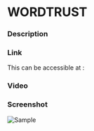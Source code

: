 # WORDTRUST

### Description


### Link
This can be accessible at :

### Video


### Screenshot
 ![Sample]()
 